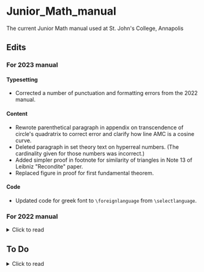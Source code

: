 # Junior_Math_manual
 The current Junior Math manual used at St. John's College, Annapolis

## Edits
### For 2023 manual
#### Typesetting
- Corrected a number of punctuation and formatting errors from the 2022 manual.
#### Content
- Rewrote parenthetical paragraph in appendix on transcendence of circle's quadratrix to correct error and clarify how line AMC is a cosine curve. 
- Deleted paragraph in set theory text on hyperreal numbers. (The cardinality given for those numbers was incorrect.)
- Added simpler proof in footnote for similarity of triangles in Note 13 of Leibniz "Recondite" paper.
- Replaced figure in proof for first fundamental theorem.
#### Code
- Updated code for greek font to `\foreignlanguage` from `\selectlanguage`.

### For 2022 manual
<details>
 <summary>Click to read</summary>
 
#### Typesetting
- Corrected a number of errors from the list in 2021 archon report.
- Followed a suggestion of the 2021 report to replace a figure from the "Hanging Chain" paper (no longer read) with a figure from the "New Method" paper (Figure 1) for the cover of the manual. Also rotated the image of the "New Method" figure and put it in `fig` folder (`Figure2B.png`)
- Replaced hand-drawn figure for first finding-tangent example (fig.~28, p.~72) with a TikZ picture.
- Reformatted Table of Contents for better typesetting.
- Deleted spaces on either side of em-dashes ("---") from several Leibniz papers to improve typesetting.
- Created more space between equation and footnote line, page 22.
- Moved code for figure 39 down a paragraph to put figure on page with text.
- Replaced 'and' with semicolon to reformat lines on pages 123 and 124.
- Added page reference to Figure 16 (on p. 127; figure on p. 129).
- Deleted repitition of Figure 15 (pp. 128-30).
- Made all "QEDs" consistent in format (`\textsc{q.e.d.}`)
- Reduced space between items in enumerated lists.
- Reduced spacing between integral sign and terms in inline integral expressions.
- Put in spacing where lacking in certain places.
- Enlarged parentheses in display size expressions and equations.  
#### Code
- Commented out `pdfcprot` (line 37); deprecated package.
#### Files	
- Added `Alternate_text` and `figs_unused` folders. Put relevant files in those folders.
</details>

## To Do
<details>
 <summary>Click to read</summary>
 
### Errors to correct
- [X] Page 216, line 10: replace a with alpha.
- [X] Delete hyperreals reference in set theory text.
### Typesetting
- [ ] Separate notes from text to produce separate manuals for readings and commentary.
- [ ] Replace handdrawn figures for $v=x^2+2$ (figs 20 and 24) with TikZ pictures.
- [ ] Find other formatting issues to improve.
- [ ] Replace Figure 1 in Set Theory text with TikZ picture.
- [ ] Reformat Table of Contents to look nicer, along with section headings and the like.
- [ ] Correct cross-references (to Dedekind, etc.) in Cantor text.
### Code
- [ ] Change `\documentclass` of manual from `article` to `memoir`; make other changes as needed.
- [ ] Replace `$$` with `\[`,`\]` in LaTeX code.
- [ ] Find other outdated code to update or comment out.
- [ ] Replace `{center}` environment in figures with `\centering` command
</details>
